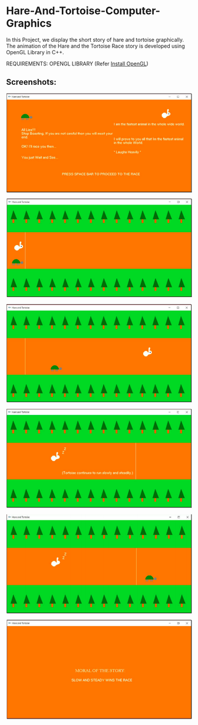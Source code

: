 # Hare-And-Tortoise-Computer-Graphics
In this Project, we display the short story of hare and tortoise graphically. The animation of the Hare and the Tortoise Race story is developed using OpenGL Library in C++.

REQUIREMENTS: OPENGL LIBRARY (Refer [Install OpenGL](http://www.cse.iitm.ac.in/~vplab/courses/CG/OpenGL-Install-Guide.pdf))

## Screenshots:

![Alt text](./Images/Image1.png)

![Alt text](./Images/Image2.png)

![Alt text](./Images/Image3.png)

![Alt text](./Images/Image4.png)

![Alt text](./Images/Image5.png)

![Alt text](./Images/Image6.png)